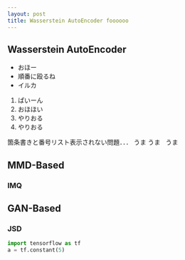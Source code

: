 ```yaml
---
layout: post
title: Wasserstein AutoEncoder foooooo
---
```

## Wasserstein AutoEncoder

- おほー
- 順番に殴るね
- イルカ

1. ぱいーん
2. おほほい
3. やりおる
4. やりおる

箇条書きと番号リスト表示されない問題．．．
うま
うま    
うま
## MMD-Based
### IMQ
## GAN-Based
### JSD
```python
import tensorflow as tf
a = tf.constant(5)
```
